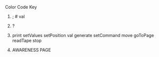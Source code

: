 Color Code Key

1. ; \# val

2. ?

3. print setValues setPosition val generate setCommand move goToPage readTape stop

4. AWARENESS PAGE

